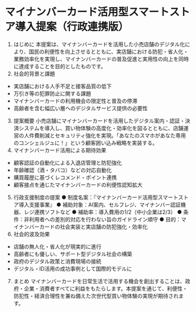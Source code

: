# マイナンバーカード活用型スマートストア導入提案（行政連携版）
1. はじめに
本提案は、マイナンバーカードを活用した小売店舗のデジタル化により、国民の利便性を向上させるとともに、実店舗における防犯・省人化・業務効率化を実現し、マイナンバーカードの普及促進と実用性の向上を同時に達成することを目的としたものです。
2. 社会的背景と課題
- 実店舗における人手不足と接客品質の低下
- 万引き等の犯罪防止に関する課題
- マイナンバーカードの利用機会の限定性と普及の停滞
- 高齢者を含む幅広い層へのデジタルサービス提供の必要性
3. 提案概要
小売店舗にマイナンバーカードを活用したデジタル案内・認証・決済システムを導入し、買い物体験の高度化・効率化を図るとともに、店舗運営の人件費削減とセキュリティ強化を実現。「あなたのスマホがあなた専用のコンシェルジュに！」という顧客囲い込み戦略を実装する。
4. マイナンバーカード活用による期待効果
- 顧客認証の自動化による入退店管理と防犯強化
- 年齢確認（酒・タバコ）などの対応自動化
- 購買履歴に基づくレコメンド・ポイント連携
- 顧客接点を通じたマイナンバーカードの利便性認知拡大
5. 行政支援制度の提案
● 制度名案：『マイナンバーカード活用型スマートストア導入支援事業』
● 補助対象：AI案内、セルフレジ、マイナンバー認証機器、レジ連携ソフトなど
● 補助率：導入費用の1/2（中小企業は2/3）
● 条件：非利用者への差別的対応を行わない旨のガイドライン順守
● 目的：マイナンバーカードの社会実装と実店舗の防犯強化・効率化
6. 社会的波及効果
- 店舗の無人化・省人化が現実的に進行
- 高齢者にも優しい、サポート型デジタル社会の構築
- 政府のデジタル政策と消費現場の接続
- デジタル・ID活用の成功事例として国際的モデルに
7. まとめ
マイナンバーカードを日常生活で活用する機会を創出することは、政府・企業・消費者すべてに利益をもたらします。本提案を通じて、利便性・防犯性・経済合理性を兼ね備えた次世代型買い物体験の実現が期待されます。